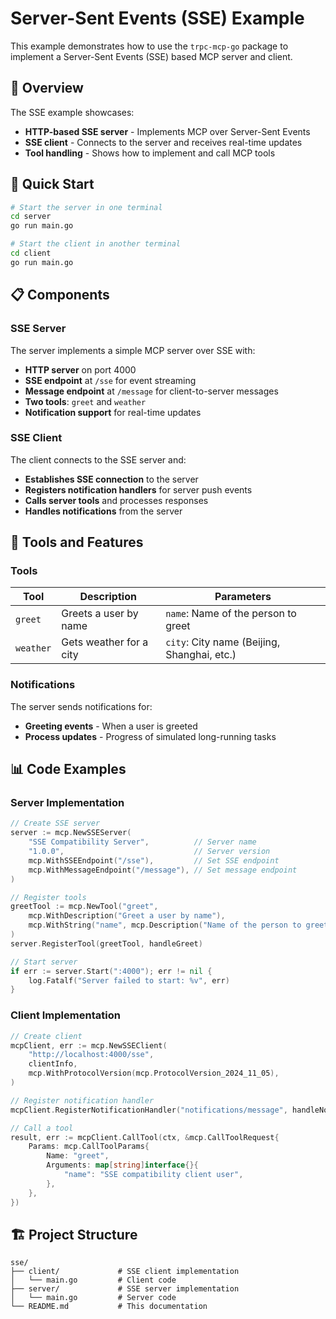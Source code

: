 # Server-Sent Events (SSE) Example

This example demonstrates how to use the `trpc-mcp-go` package to implement a Server-Sent Events (SSE) based MCP server and client.

## 🎯 Overview

The SSE example showcases:

- **HTTP-based SSE server** - Implements MCP over Server-Sent Events
- **SSE client** - Connects to the server and receives real-time updates
- **Tool handling** - Shows how to implement and call MCP tools

## 🚀 Quick Start

```bash
# Start the server in one terminal
cd server
go run main.go

# Start the client in another terminal
cd client
go run main.go
```

## 📋 Components

### SSE Server

The server implements a simple MCP server over SSE with:

- **HTTP server** on port 4000
- **SSE endpoint** at `/sse` for event streaming
- **Message endpoint** at `/message` for client-to-server messages
- **Two tools**: `greet` and `weather`
- **Notification support** for real-time updates

### SSE Client

The client connects to the SSE server and:

- **Establishes SSE connection** to the server
- **Registers notification handlers** for server push events
- **Calls server tools** and processes responses
- **Handles notifications** from the server

## 🔧 Tools and Features

### Tools

| Tool | Description | Parameters |
|------|-------------|------------|
| `greet` | Greets a user by name | `name`: Name of the person to greet |
| `weather` | Gets weather for a city | `city`: City name (Beijing, Shanghai, etc.) |

### Notifications

The server sends notifications for:

- **Greeting events** - When a user is greeted
- **Process updates** - Progress of simulated long-running tasks

## 📊 Code Examples

### Server Implementation

```go
// Create SSE server
server := mcp.NewSSEServer(
    "SSE Compatibility Server",          // Server name
    "1.0.0",                             // Server version
    mcp.WithSSEEndpoint("/sse"),         // Set SSE endpoint
    mcp.WithMessageEndpoint("/message"), // Set message endpoint
)

// Register tools
greetTool := mcp.NewTool("greet",
    mcp.WithDescription("Greet a user by name"),
    mcp.WithString("name", mcp.Description("Name of the person to greet")),
)
server.RegisterTool(greetTool, handleGreet)

// Start server
if err := server.Start(":4000"); err != nil {
    log.Fatalf("Server failed to start: %v", err)
}
```

### Client Implementation

```go
// Create client
mcpClient, err := mcp.NewSSEClient(
    "http://localhost:4000/sse",
    clientInfo,
    mcp.WithProtocolVersion(mcp.ProtocolVersion_2024_11_05),
)

// Register notification handler
mcpClient.RegisterNotificationHandler("notifications/message", handleNotification)

// Call a tool
result, err := mcpClient.CallTool(ctx, &mcp.CallToolRequest{
    Params: mcp.CallToolParams{
        Name: "greet",
        Arguments: map[string]interface{}{
            "name": "SSE compatibility client user",
        },
    },
})
```

## 🏗️ Project Structure

```
sse/
├── client/             # SSE client implementation
│   └── main.go         # Client code
├── server/             # SSE server implementation
│   └── main.go         # Server code
└── README.md           # This documentation
```
